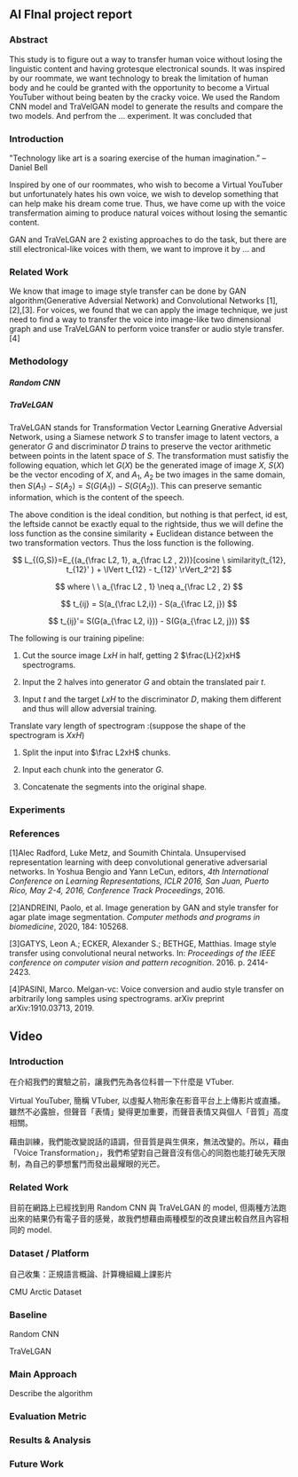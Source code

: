 ## AI FInal project report

### Abstract

This study is to figure out a way to transfer human voice without losing the linguistic content and having grotesque electronical sounds. It was inspired by our roommate, we want technology to break the limitation of human body and he could be granted with the opportunity to become a Virtual YouTuber without being beaten by the cracky voice. We used the Random CNN model and TraVelGAN model to generate the results and compare the two models. And perfrom the ... experiment. It was concluded that 

### Introduction

"Technology like art is a soaring exercise of the human imagination.” – Daniel Bell

Inspired by one of our roommates, who wish to become a Virtual YouTuber but unfortunately hates his own voice, we wish to develop something that can help make his dream come true. Thus, we have come up with the voice transfermation aiming to produce natural voices without losing the semantic content. 

GAN and TraVeLGAN are $2$ existing approaches to do the task, but there are still electronical-like voices with them, we want to improve it by ... and 

### Related Work

We know that image to image style transfer can be done by GAN algorithm(Generative Adversial Network) and Convolutional Networks [1],[2],[3]. For voices, we found that we can apply the image technique, we just need to find a way to transfer the voice into image-like two dimensional graph and use TraVeLGAN to perform voice transfer or audio style transfer.[4] 



### Methodology

##### Random CNN



##### TraVeLGAN

TraVeLGAN stands for Transformation Vector Learning Gnerative Adversial Network, using a Siamese network $S$ to transfer image to latent vectors, a generator $G$ and discriminator $D$ trains to preserve the vector arithmetic between points in the latent space of $S$. The transformation must satisfiy the following equation, which let $G(X)$ be the generated image of image $X$, $S(X)$ be the vector encoding of $X$, and $A_1$, $A_2$ be two images in the same domain, then $S(A_1) - S(A_2) = S(G(A_1)) - S(G(A_2))$. This can preserve semantic information, which is the content of the speech. 

The above condition is the ideal condition, but nothing is that perfect, id est, the leftside cannot be exactly equal to the rightside, thus we will define the loss function as the consine similarity $+$ Euclidean distance between the two transformation vectors. Thus the loss function is the following.

$$
L_{(G,S)}=E_{(a_{\frac L2, 1}, a_{\frac L2 , 2})}[cosine \ similarity(t_{12}, t_{12}' ) + \lVert  t_{12} - t_{12}'  \rVert_2^2] 
$$

$$
where \ \ a_{\frac L2 , 1} \neq a_{\frac L2 , 2}
$$

$$
t_{ij} = S(a_{\frac L2,i}) - S(a_{\frac L2, j})
$$

$$
t_{ij}'= S(G(a_{\frac L2, i})) - S(G(a_{\frac L2, j}))
$$

The following is our training pipeline:

1. Cut the source image $LxH$ in half, getting $2$ $\frac{L}{2}xH$ spectrograms.

2. Input the $2$ halves into generator $G$ and obtain the translated pair $t$.

3. Input $t$ and the target $LxH$ to the discriminator $D$, making them different and thus will allow adversial training.

Translate vary length of spectrogram :(suppose the shape of the spectrogram is $XxH$)

1. Split the input into $\frac L2xH$ chunks.

2. Input each chunk into the generator $G$.

3. Concatenate the segments into the original shape.



### Experiments



### References

[1]Alec Radford, Luke Metz, and Soumith Chintala. Unsupervised representation learning with deep convolutional generative adversarial networks. In Yoshua Bengio and Yann LeCun, editors, *4th International Conference on Learning Representations, ICLR 2016, San Juan, Puerto Rico, May 2-4, 2016, Conference Track Proceedings*, 2016.

[2]ANDREINI, Paolo, et al. Image generation by GAN and style transfer for agar plate image segmentation. *Computer methods and programs in biomedicine*, 2020, 184: 105268.

[3]GATYS, Leon A.; ECKER, Alexander S.; BETHGE, Matthias. Image style transfer using convolutional neural networks. In: *Proceedings of the IEEE conference on computer vision and pattern recognition*. 2016. p. 2414-2423.

[4]PASINI, Marco. Melgan-vc: Voice conversion and audio style transfer on arbitrarily long samples using spectrograms. arXiv preprint arXiv:1910.03713, 2019.



## Video

### Introduction

在介紹我們的實驗之前，讓我們先為各位科普一下什麼是 VTuber.

Virtual YouTuber, 簡稱 VTuber, 以虛擬人物形象在影音平台上上傳影片或直播。雖然不必露臉，但聲音「表情」變得更加重要，而聲音表情又與個人「音質」高度相關。

藉由訓練，我們能改變說話的語調，但音質是與生俱來，無法改變的。所以，藉由「Voice Transformation」，我們希望對自己聲音沒有信心的同胞也能打破先天限制，為自己的夢想奮鬥而發出最耀眼的光芒。

### Related Work

目前在網路上已經找到用 Random CNN 與 TraVeLGAN 的 model, 但兩種方法跑出來的結果仍有電子音的感覺，故我們想藉由兩種模型的改良建出較自然且內容相同的 model.

### Dataset / Platform

自己收集：正規語言概論、計算機組織上課影片

CMU Arctic Dataset

### Baseline

Random CNN

TraVeLGAN

### Main Approach

Describe the algorithm

### Evaluation Metric



### Results & Analysis



### Future Work



